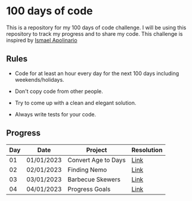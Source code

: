 # 100 days of code

This is a repository for my 100 days of code challenge. I will be using this repository to track my progress and to share my code.
This challenge is inspired by [Ismael Apolinario](https://github.com/IAPOLINARIO/100-days-of-code)

## Rules

- Code for at least an hour every day for the next 100 days including weekends/holidays.

- Don't copy code from other people.

- Try to come up with a clean and elegant solution.

- Always write tests for your code.

## Progress

| Day | Date       | Project             | Resolution                                                                   |
| --- | ---------- | ------------------- | ---------------------------------------------------------------------------- |
| 01  | 01/01/2023 | Convert Age to Days | [Link](./month-01/day01/index.js) |
| 02  | 02/01/2023 | Finding Nemo | [Link](./month-01/day02/index.js) |
| 03  | 03/01/2023 | Barbecue Skewers  | [Link](./month-01/day03/index.js) |
| 04  | 04/01/2023 | Progress Goals | [Link](./month-01/day04/index.js) |
